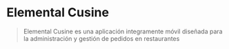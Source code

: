 # Elemental Cusine

> Elemental Cusine es una aplicación integramente móvil diseñada para la administración y gestión de pedidos en restaurantes